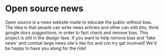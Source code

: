 # Open source news
Open source is a news website made to educate the public without bias. The idea is that people can write news articles
and other can edit this, think google docs suggestions, in order to fact check and remove bias. This project is still in the design fase.
If you want to help remove bias and 'fake news' and combat large news site's like fox and cnn try get involved! We'd be happy to have you
along for the ride!
